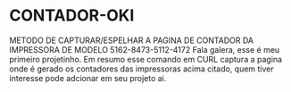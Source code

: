 # CONTADOR-OKI
METODO DE CAPTURAR/ESPELHAR A PAGINA DE CONTADOR DA IMPRESSORA DE MODELO 5162-8473-5112-4172
Fala galera, esse é meu primeiro projetinho.
Em resumo esse comando em CURL captura a pagina onde é gerado os contadores das impressoras acima citado, quem tiver interesse pode adcionar em seu projeto ai.
